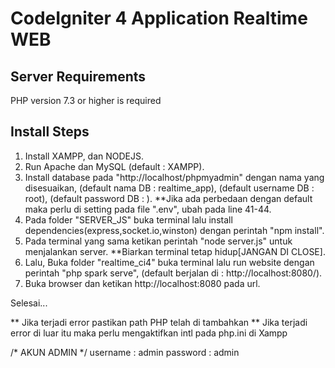 # CodeIgniter 4 Application Realtime WEB

## Server Requirements
PHP version 7.3 or higher is required

## Install Steps
1. Install XAMPP, dan NODEJS.
2. Run Apache dan MySQL (default : XAMPP).
3. Install database pada "http://localhost/phpmyadmin" dengan nama yang disesuaikan,
   (default nama DB : realtime_app),
   (default username DB : root),
   (default password DB : ).
   **Jika ada perbedaan dengan default maka perlu di setting pada file ".env", ubah pada line 41-44.
4. Pada folder "SERVER_JS" buka terminal lalu install dependencies(express,socket.io,winston) dengan perintah "npm install".
5. Pada terminal yang sama ketikan perintah "node server.js" untuk menjalankan server.
   **Biarkan terminal tetap hidup[JANGAN DI CLOSE].
6. Lalu, Buka folder "realtime_ci4" buka terminal lalu run website dengan perintah "php spark serve", (default berjalan di : http://localhost:8080/).
7. Buka browser dan ketikan http://localhost:8080 pada url. 

Selesai...

** Jika terjadi error pastikan path PHP telah di tambahkan
** Jika terjadi error di luar itu maka perlu mengaktifkan intl pada php.ini di Xampp

/* AKUN ADMIN */
username : admin
password : admin
